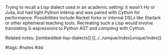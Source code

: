 Trying to recall a Lisp dialect used in an academic setting: it wasn't Hy or Julia, but had tight Python interop and was paired with Cython for performance. Possibilities include Racket forks or internal DSLs like Starlark or other ephemeral teaching tools. Recreating such a Lisp would involve translating S-expressions to Python AST and compiling with Cython.

Related notes: [[embedded-lisp-dialects]] [[../../unique/index|unique/index]]

#tags: #notes #dsl
